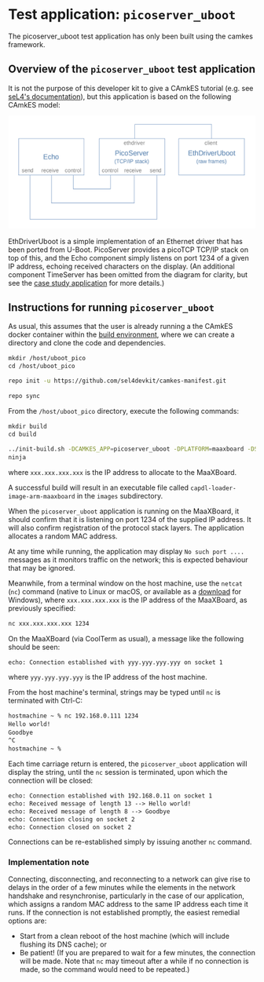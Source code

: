 # Test application: `picoserver_uboot`

The picoserver_uboot test application has only been built using the camkes framework.

## Overview of the `picoserver_uboot` test application

It is not the purpose of this developer kit to give a CAmkES tutorial (e.g. see [seL4's documentation](https://docs.sel4.systems/projects/camkes/)), but this application is based on the following CAmkES model:

![Picoserver CAmkES overview](../../activity/picoserver_uboot/figures/picoserver-camkes.png)

EthDriverUboot is a simple implementation of an Ethernet driver that has been ported from U-Boot. PicoServer provides a picoTCP TCP/IP stack on top of this, and the Echo component simply listens on port 1234 of a given IP address, echoing received characters on the display. (An additional component TimeServer has been omitted from the diagram for clarity, but see the [case study application](../../activity/camkes_case_study_application/main.md) for more details.)

## Instructions for running `picoserver_uboot`

As usual, this assumes that the user is already running a the CAmkES docker container within the [build environment](../../install_and_configure/build_environment_setup.md), where we can create a directory and clone the code and dependencies.

```text
mkdir /host/uboot_pico
cd /host/uboot_pico
```

```bash
repo init -u https://github.com/sel4devkit/camkes-manifest.git
```

```bash
repo sync
```

From the `/host/uboot_pico` directory, execute the following commands:

```text
mkdir build
cd build
```

```bash
../init-build.sh -DCAMKES_APP=picoserver_uboot -DPLATFORM=maaxboard -DSIMULATION=FALSE -DPICOSERVER_IP_ADDR=xxx.xxx.xxx.xxx
ninja
```

where `xxx.xxx.xxx.xxx` is the IP address to allocate to the MaaXBoard.

A successful build will result in an executable file called `capdl-loader-image-arm-maaxboard` in the `images` subdirectory.

When the `picoserver_uboot` application is running on the MaaXBoard, it should confirm that it is listening on port 1234 of the supplied IP address. It will also confirm registration of the protocol stack layers. The application allocates a random MAC address.

At any time while running, the application may display `No such port ....` messages as it monitors traffic on the network; this is expected behaviour that may be ignored.

Meanwhile, from a terminal window on the host machine, use the `netcat` (`nc`) command (native to Linux or macOS, or available as a [download](https://nmap.org/ncat/) for Windows), where `xxx.xxx.xxx.xxx` is the IP address of the MaaXBoard, as previously specified:

```bash
nc xxx.xxx.xxx.xxx 1234
```

On the MaaXBoard (via CoolTerm as usual), a message like the following should be seen:

```text
echo: Connection established with yyy.yyy.yyy.yyy on socket 1
```

where `yyy.yyy.yyy.yyy` is the IP address of the host machine.

From the host machine's terminal, strings may be typed until `nc` is terminated with Ctrl-C:

```bash
hostmachine ~ % nc 192.168.0.111 1234
Hello world!
Goodbye
^C
hostmachine ~ %
```

Each time carriage return is entered, the `picoserver_uboot` application will display the string, until the `nc` session is terminated, upon which the connection will be closed:

```text
echo: Connection established with 192.168.0.11 on socket 1
echo: Received message of length 13 --> Hello world!
echo: Received message of length 8 --> Goodbye
echo: Connection closing on socket 2
echo: Connection closed on socket 2
```

Connections can be re-established simply by issuing another `nc` command.

### Implementation note

Connecting, disconnecting, and reconnecting to a network can give rise to delays in the order of a few minutes while the elements in the network handshake and resynchronise, particularly in the case of our application, which assigns a random MAC address to the same IP address each time it runs. If the connection is not established promptly, the easiest remedial options are:

- Start from a clean reboot of the host machine (which will include flushing its DNS cache); or
- Be patient! (If you are prepared to wait for a few minutes, the connection will be made. Note that `nc` may timeout after a while if no connection is made, so the command would need to be repeated.)
